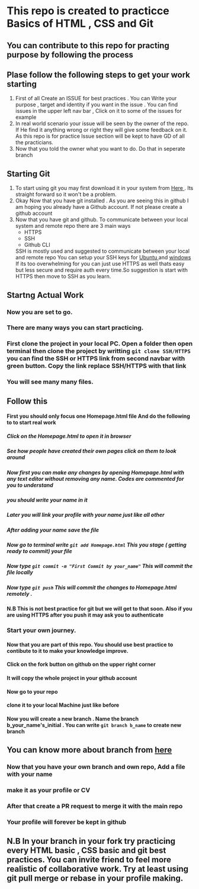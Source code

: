# This repo is created to practicce Basics of HTML , CSS and Git 

## You can contribute to this repo for practing purpose by following the process

## Plase follow the following steps to get your work starting 

<ol>
<li> First of all Create an ISSUE for best practices . You can Write your purpose , target and identity if you want in the issue . You can find issues in the upper left nav bar , Click on it to some of the issues for example</li>

<li> In real world scenario your issue will be seen by the owner of the repo. If He find it anything wrong or right they will give some feedback on it. As this repo is for practice Issue section will be kept to have GD of all the practicians. </li>
<li> Now that you told the owner what you want to do. Do that in seperate branch  </li>
</ol>

## Starting Git 
<ol>
<li>To start using git you may first download it in your system from <a href="https://git-scm.com/downloads"> Here </a> . Its straight forward so it won't be a problem.</li> 
<li>Okay Now that you have git installed . As you are seeing this in github I am hoping you already have a Github account. If not please create a github account</li>
<li> Now that you have git and github. To communicate between your local system and remote repo there are 3 main ways 
  <ul>
     <li> HTTPS </li>
      <li> SSH  </li>
       <li> Github CLI </li>
   </ul>
    SSH is mostly used and suggested to communicate between your local and remote repo 
    You can setup your SSH keys for <a href="https://github.com/sysdevbd/sysdevbd.github.io/tree/master/git">Ubuntu </a> and <a href="https://www.theserverside.com/blog/Coffee-Talk-Java-News-Stories-and-Opinions/GitHub-SSH-Windows-Example">windows</a>
If its too overwhelming for you can just use HTTPS as well thats easy but less secure and require auth every time.So suggestion is start with HTTPS then move to SSH as you learn.
</li> 
</ol>

## Startng Actual Work 

### Now you are set to go.
### There are many ways you can start practicing.
### First clone the project in your local PC. Open a folder then open terminal then clone the project by writting ```git clone SSH/HTTPS ``` you can find the SSH or HTTPS link from second navbar with green button. Copy the link replace SSH/HTTPS with that link 

### You will see many many files. 

## Follow this 
#### First you should only focus one Homepage.html file And do the following to to start real work 
##### Click on the Homepage.html to open it in browser 
##### See how people have created their own pages click on them to look around 
##### Now first you can make any changes  by opening Homepage.html with any text editor  without removing any name. Codes are commented for you to understand 
##### you should write your name in it 
##### Later you will link your profile with your name just like all other
##### After adding your name save the file
##### Now go to terminal write ``` git add Homepage.html ```  This you stage ( getting ready to commit)  your file
##### Now type ``` git commit -m "First Commit by your_name" ``` This will commit the file locally 
##### Now type ```git push``` This will commit the changes to Homepage.html remotely .
<B> N.B This is not best practice for git but we will get to that soon. Also if you are using HTTPS after you push it may ask you to authenticate </B>



### Start your own journey. 

#### Now that you are part of this repo. You should use best practice to contibute to it to make your knowledge improve.
#### Click on the fork button on github on the upper right corner 
#### It will copy the whole project in your github account 
#### Now go to your repo 
#### clone it to your local Machine just like before 
#### Now you will create a new branch . Name the branch b_your_name's_initial . You can write ``` git branch b_name ``` to create new branch 
## You can know more about branch from <a href="https://git-scm.com/book/en/v2/Git-Branching-Branches-in-a-Nutshell">here </a>

### Now that you have your own branch and own repo, Add a file with your name 
### make it as your profile or CV 
### After that create a PR request to merge it with the main repo
### Your profile will forever be kept in github 

## N.B In your branch in your fork try practicing every HTML basic , CSS basic and git best practices. You can invite friend to feel more realistic of collaborative work. Try at least using git pull merge or rebase in your profile making. 